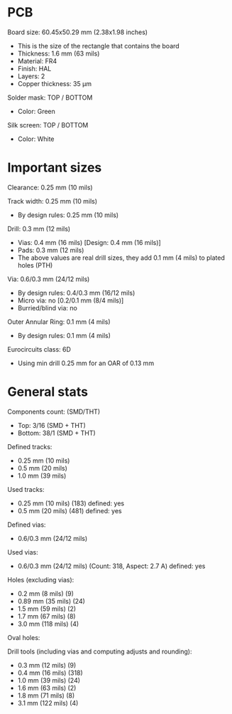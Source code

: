 # PCB

Board size: 60.45x50.29 mm (2.38x1.98 inches)

- This is the size of the rectangle that contains the board
- Thickness: 1.6 mm (63 mils)
- Material: FR4
- Finish: HAL
- Layers: 2
- Copper thickness: 35 µm

Solder mask: TOP / BOTTOM

- Color: Green

Silk screen: TOP / BOTTOM

- Color: White


# Important sizes

Clearance: 0.25 mm (10 mils)

Track width: 0.25 mm (10 mils)

- By design rules: 0.25 mm (10 mils)

Drill: 0.3 mm (12 mils)

- Vias: 0.4 mm (16 mils) [Design: 0.4 mm (16 mils)]
- Pads: 0.3 mm (12 mils)
- The above values are real drill sizes, they add 0.1 mm (4 mils) to plated holes (PTH)

Via: 0.6/0.3 mm (24/12 mils)

- By design rules: 0.4/0.3 mm (16/12 mils)
- Micro via: no [0.2/0.1 mm (8/4 mils)]
- Burried/blind via: no

Outer Annular Ring: 0.1 mm (4 mils)

- By design rules: 0.1 mm (4 mils)

Eurocircuits class: 6D
- Using min drill 0.25 mm for an OAR of 0.13 mm


# General stats

Components count: (SMD/THT)

- Top: 3/16 (SMD + THT)
- Bottom: 38/1 (SMD + THT)

Defined tracks:

- 0.25 mm (10 mils)
- 0.5 mm (20 mils)
- 1.0 mm (39 mils)

Used tracks:

- 0.25 mm (10 mils) (183) defined: yes
- 0.5 mm (20 mils) (481) defined: yes

Defined vias:

- 0.6/0.3 mm (24/12 mils)

Used vias:

- 0.6/0.3 mm (24/12 mils) (Count: 318, Aspect: 2.7 A) defined: yes

Holes (excluding vias):

- 0.2 mm (8 mils) (9)
- 0.89 mm (35 mils) (24)
- 1.5 mm (59 mils) (2)
- 1.7 mm (67 mils) (8)
- 3.0 mm (118 mils) (4)

Oval holes:


Drill tools (including vias and computing adjusts and rounding):

- 0.3 mm (12 mils) (9)
- 0.4 mm (16 mils) (318)
- 1.0 mm (39 mils) (24)
- 1.6 mm (63 mils) (2)
- 1.8 mm (71 mils) (8)
- 3.1 mm (122 mils) (4)




